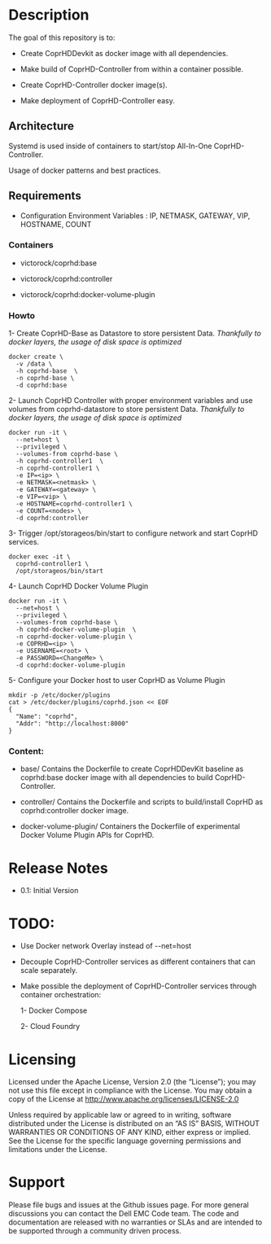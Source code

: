 # Description

The goal of this repository is to:

- Create CoprHDDevkit as docker image with all dependencies.

- Make build of CoprHD-Controller from within a container possible.

- Create CoprHD-Controller docker image(s).

- Make deployment of CoprHD-Controller easy.


## Architecture

Systemd is used inside of containers to start/stop All-In-One CoprHD-Controller.

Usage of docker patterns and best practices.

## Requirements

- Configuration Environment Variables : IP, NETMASK, GATEWAY, VIP, HOSTNAME, COUNT

### Containers

- victorock/coprhd:base

- victorock/coprhd:controller

- victorock/coprhd:docker-volume-plugin

### Howto

1- Create CoprHD-Base as Datastore to store persistent Data.
*Thankfully to docker layers, the usage of disk space is optimized*

```
docker create \
  -v /data \
  -h coprhd-base  \
  -n coprhd-base \
  -d coprhd:base
```

2- Launch CoprHD Controller with proper environment variables and use volumes from coprhd-datastore to store persistent Data.
*Thankfully to docker layers, the usage of disk space is optimized*

```
docker run -it \
  --net=host \
  --privileged \
  --volumes-from coprhd-base \
  -h coprhd-controller1  \
  -n coprhd-controller1 \
  -e IP=<ip> \
  -e NETMASK=<netmask> \
  -e GATEWAY=<gateway> \
  -e VIP=<vip> \
  -e HOSTNAME=coprhd-controller1 \
  -e COUNT=<nodes> \
  -d coprhd:controller
```

3- Trigger /opt/storageos/bin/start to configure network and start CoprHD services.

```
docker exec -it \
  coprhd-controller1 \
  /opt/storageos/bin/start
```

4- Launch CoprHD Docker Volume Plugin

```
docker run -it \
  --net=host \
  --privileged \
  --volumes-from coprhd-base \
  -h coprhd-docker-volume-plugin  \
  -n coprhd-docker-volume-plugin \
  -e COPRHD=<ip> \
  -e USERNAME=<root> \
  -e PASSWORD=<ChangeMe> \
  -d coprhd:docker-volume-plugin
```

5- Configure your Docker host to user CoprHD as Volume Plugin

```
mkdir -p /etc/docker/plugins
cat > /etc/docker/plugins/coprhd.json << EOF
{
  "Name": "coprhd",
  "Addr": "http://localhost:8000"
}
```


### Content:

- base/ Contains the Dockerfile to create CoprHDDevKit baseline as coprhd:base docker image with all dependencies to build CoprHD-Controller.

- controller/ Contains the Dockerfile and scripts to build/install CoprHD as coprhd:controller docker image.

- docker-volume-plugin/ Containers the Dockerfile of experimental Docker Volume Plugin APIs for CoprHD.


# Release Notes

- 0.1: Initial Version

# TODO:

- Use Docker network Overlay instead of --net=host

- Decouple CoprHD-Controller services as different containers that can scale separately.

- Make possible the deployment of CoprHD-Controller services through container orchestration:

  1- Docker Compose

  2- Cloud Foundry

# Licensing

Licensed under the Apache License, Version 2.0 (the “License”); you may not use this file except in compliance with the License. You may obtain a copy of the License at <http://www.apache.org/licenses/LICENSE-2.0>

Unless required by applicable law or agreed to in writing, software distributed under the License is distributed on an “AS IS” BASIS, WITHOUT WARRANTIES OR CONDITIONS OF ANY KIND, either express or implied. See the License for the specific language governing permissions and limitations under the License.

# Support

Please file bugs and issues at the Github issues page. For more general discussions you can contact the Dell EMC Code team.
The code and documentation are released with no warranties or SLAs and are intended to be supported through a community driven process.
